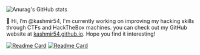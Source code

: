 ![Anurag's GitHub stats](https://github-readme-stats-sigma-five.vercel.app/api?username=kashmir54&show_icons=true&theme=nightowl)

👋 Hi, I’m @kashmir54, I'm currently working on improving my hacking skills through CTFs and HackTheBox machines.
you can check out my GitHub website at [kashmir54.github.io](https://kashmir54.github.io/). Hope you find it interesting!

[![Readme Card](https://github-readme-stats-sigma-five.vercel.app/api/pin/?username=kashmir54&repo=kashmir54.github.io&theme=nightowl)](https://kashmir54.github.io)
[![Readme Card](https://github-readme-stats-sigma-five.vercel.app/api/pin/?username=kashmir54&repo=voyagerrf&theme=nightowl)](https://kashmir54.github.io/voyagerrf/)

<!---
kashmir54/kashmir54 is a ✨ special ✨ repository because its `README.md` (this file) appears on your GitHub profile.
You can click the Preview link to take a look at your changes.
--->
